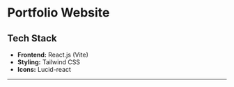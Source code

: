 # Portfolio Website

## Tech Stack
- **Frontend:** React.js (Vite)
- **Styling:** Tailwind CSS
- **Icons:** Lucid-react

---

